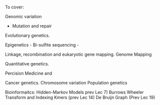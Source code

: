 To cover: 

Genomic variation
 - Mutation and repair

Evolutionary genetics.


Epigenetics 
    - Bi-sulfite sequencing
    - 

Linkage, recombination and eukaryotic gene mapping.
Genome Mapping

Quantitative genetics.


Percision Medicine and 

Cancer genetics.
Chromosome variation
Population genetics


Bioinformaitcs:
Hidden-Markov Models prev Lec 7)
Burrows Wheeler Transform and Indexing
Kmers (prev Lec 14)
De Bruijn Graph (Prev Lec 19)